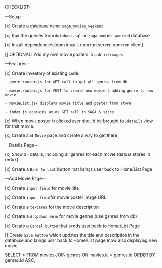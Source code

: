
CHECKLIST:

--Setup--

[x] Create a database name `saga_movies_weekend`

[x] Run the queries from `database.sql` on `saga_movies_weekend` database

[x] Install dependencies (npm install, npm run server, npm run client)

[] OPTIONAL: Add my own movie posters to `public/images`


--Features--

[x] Create inventory of existing code:

    - genre.router.js for GET call to get all genres from db
    
    - movie.router.js for POST to create new movie & adding genre to new movie

    - MovieList.jsx displays movie title and poster from store

    - index.js contains axios GET call in SAGA & store

[x] When movie poster is clicked user should be brought to `/details` view for that movie.

[x] Create `Add Movie` page and create a way to get there


--Details Page--

[x] Show all details, including all genres for each movie (data is stored in redux)

[x] Create a `Back to List` button that brings user back to Home/List Page

--Add Movie Page--

[x] Create `input field` for movie title

[x] Create `input field`for movie poster image URL

[x] Create a `textarea` for the movie description

[x] Create a `dropdown menu` for movie genres (use genres from db)

[x] Create a `Cancel button` that sends user back to Home/List Page

[] Create `Save button` which updates the title and description in the database and brings user back to Home/List page (now also displaying new movie)

SELECT * FROM movies JOIN genres ON movies.id = genres.id ORDER BY genres.id ASC;